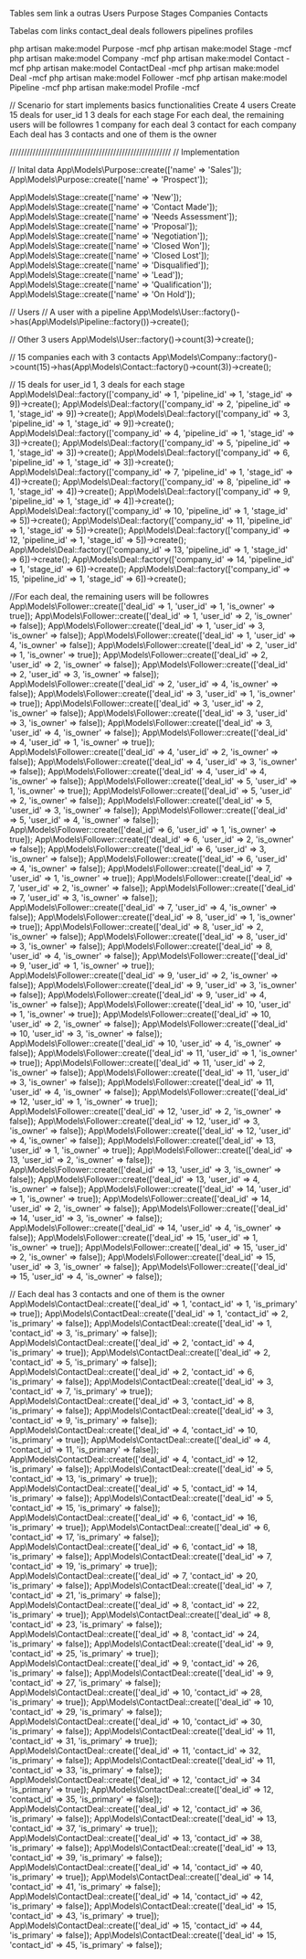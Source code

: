 Tables sem link a outras 
Users
Purpose 
Stages
Companies
Contacts

Tabelas com links
contact_deal
deals
followers
pipelines
profiles

php artisan make:model Purpose -mcf
php artisan make:model Stage -mcf
php artisan make:model Company -mcf
php artisan make:model Contact -mcf
php artisan make:model ContactDeal -mcf
php artisan make:model Deal -mcf
php artisan make:model Follower -mcf
php artisan make:model Pipeline -mcf
php artisan make:model Profile -mcf

// Scenario for start implements basics functionalities
Create 4 users
Create 15 deals for user_id 1
3 deals for each stage
For each deal, the remaining users will be followres
1 company for each deal
3 contact for each company
Each deal has 3 contacts and one of them is the owner


////////////////////////////////////////////////////////
// Implementation

// Inital data
App\Models\Purpose::create(['name' => 'Sales']);
App\Models\Purpose::create(['name' => 'Prospect']);

App\Models\Stage::create(['name' => 'New']);
App\Models\Stage::create(['name' => 'Contact Made']);
App\Models\Stage::create(['name' => 'Needs Assessment']);
App\Models\Stage::create(['name' => 'Proposal']);
App\Models\Stage::create(['name' => 'Negotiation']);
App\Models\Stage::create(['name' => 'Closed Won']);
App\Models\Stage::create(['name' => 'Closed Lost']);
App\Models\Stage::create(['name' => 'Disqualified']);
App\Models\Stage::create(['name' => 'Lead']);
App\Models\Stage::create(['name' => 'Qualification']);
App\Models\Stage::create(['name' => 'On Hold']);

// Users
// A user with a pipeline
App\Models\User::factory()->has(App\Models\Pipeline::factory())->create();

// Other 3 users
App\Models\User::factory()->count(3)->create();

// 15 companies each with 3 contacts
App\Models\Company::factory()->count(15)->has(App\Models\Contact::factory()->count(3))->create();

// 15 deals for user_id 1, 3 deals for each stage
App\Models\Deal::factory(['company_id' => 1, 'pipeline_id' => 1, 'stage_id' => 9])->create();
App\Models\Deal::factory(['company_id' => 2, 'pipeline_id' => 1, 'stage_id' => 9])->create();
App\Models\Deal::factory(['company_id' => 3, 'pipeline_id' => 1, 'stage_id' => 9])->create();
App\Models\Deal::factory(['company_id' => 4, 'pipeline_id' => 1, 'stage_id' => 3])->create();
App\Models\Deal::factory(['company_id' => 5, 'pipeline_id' => 1, 'stage_id' => 3])->create();
App\Models\Deal::factory(['company_id' => 6, 'pipeline_id' => 1, 'stage_id' => 3])->create();
App\Models\Deal::factory(['company_id' => 7, 'pipeline_id' => 1, 'stage_id' => 4])->create();
App\Models\Deal::factory(['company_id' => 8, 'pipeline_id' => 1, 'stage_id' => 4])->create();
App\Models\Deal::factory(['company_id' => 9, 'pipeline_id' => 1, 'stage_id' => 4])->create();
App\Models\Deal::factory(['company_id' => 10, 'pipeline_id' => 1, 'stage_id' => 5])->create();
App\Models\Deal::factory(['company_id' => 11, 'pipeline_id' => 1, 'stage_id' => 5])->create();
App\Models\Deal::factory(['company_id' => 12, 'pipeline_id' => 1, 'stage_id' => 5])->create();
App\Models\Deal::factory(['company_id' => 13, 'pipeline_id' => 1, 'stage_id' => 6])->create();
App\Models\Deal::factory(['company_id' => 14, 'pipeline_id' => 1, 'stage_id' => 6])->create();
App\Models\Deal::factory(['company_id' => 15, 'pipeline_id' => 1, 'stage_id' => 6])->create();

//For each deal, the remaining users will be followres
App\Models\Follower::create(['deal_id' => 1, 'user_id' => 1, 'is_owner' => true]);
App\Models\Follower::create(['deal_id' => 1, 'user_id' => 2, 'is_owner' => false]);
App\Models\Follower::create(['deal_id' => 1, 'user_id' => 3, 'is_owner' => false]);
App\Models\Follower::create(['deal_id' => 1, 'user_id' => 4, 'is_owner' => false]);
App\Models\Follower::create(['deal_id' => 2, 'user_id' => 1, 'is_owner' => true]);
App\Models\Follower::create(['deal_id' => 2, 'user_id' => 2, 'is_owner' => false]);
App\Models\Follower::create(['deal_id' => 2, 'user_id' => 3, 'is_owner' => false]);
App\Models\Follower::create(['deal_id' => 2, 'user_id' => 4, 'is_owner' => false]);
App\Models\Follower::create(['deal_id' => 3, 'user_id' => 1, 'is_owner' => true]);
App\Models\Follower::create(['deal_id' => 3, 'user_id' => 2, 'is_owner' => false]);
App\Models\Follower::create(['deal_id' => 3, 'user_id' => 3, 'is_owner' => false]);
App\Models\Follower::create(['deal_id' => 3, 'user_id' => 4, 'is_owner' => false]);
App\Models\Follower::create(['deal_id' => 4, 'user_id' => 1, 'is_owner' => true]);
App\Models\Follower::create(['deal_id' => 4, 'user_id' => 2, 'is_owner' => false]);
App\Models\Follower::create(['deal_id' => 4, 'user_id' => 3, 'is_owner' => false]);
App\Models\Follower::create(['deal_id' => 4, 'user_id' => 4, 'is_owner' => false]);
App\Models\Follower::create(['deal_id' => 5, 'user_id' => 1, 'is_owner' => true]);
App\Models\Follower::create(['deal_id' => 5, 'user_id' => 2, 'is_owner' => false]);
App\Models\Follower::create(['deal_id' => 5, 'user_id' => 3, 'is_owner' => false]);
App\Models\Follower::create(['deal_id' => 5, 'user_id' => 4, 'is_owner' => false]);
App\Models\Follower::create(['deal_id' => 6, 'user_id' => 1, 'is_owner' => true]);
App\Models\Follower::create(['deal_id' => 6, 'user_id' => 2, 'is_owner' => false]);
App\Models\Follower::create(['deal_id' => 6, 'user_id' => 3, 'is_owner' => false]);
App\Models\Follower::create(['deal_id' => 6, 'user_id' => 4, 'is_owner' => false]);
App\Models\Follower::create(['deal_id' => 7, 'user_id' => 1, 'is_owner' => true]);
App\Models\Follower::create(['deal_id' => 7, 'user_id' => 2, 'is_owner' => false]);
App\Models\Follower::create(['deal_id' => 7, 'user_id' => 3, 'is_owner' => false]);
App\Models\Follower::create(['deal_id' => 7, 'user_id' => 4, 'is_owner' => false]);
App\Models\Follower::create(['deal_id' => 8, 'user_id' => 1, 'is_owner' => true]);
App\Models\Follower::create(['deal_id' => 8, 'user_id' => 2, 'is_owner' => false]);
App\Models\Follower::create(['deal_id' => 8, 'user_id' => 3, 'is_owner' => false]);
App\Models\Follower::create(['deal_id' => 8, 'user_id' => 4, 'is_owner' => false]);
App\Models\Follower::create(['deal_id' => 9, 'user_id' => 1, 'is_owner' => true]);
App\Models\Follower::create(['deal_id' => 9, 'user_id' => 2, 'is_owner' => false]);
App\Models\Follower::create(['deal_id' => 9, 'user_id' => 3, 'is_owner' => false]);
App\Models\Follower::create(['deal_id' => 9, 'user_id' => 4, 'is_owner' => false]);
App\Models\Follower::create(['deal_id' => 10, 'user_id' => 1, 'is_owner' => true]);
App\Models\Follower::create(['deal_id' => 10, 'user_id' => 2, 'is_owner' => false]);
App\Models\Follower::create(['deal_id' => 10, 'user_id' => 3, 'is_owner' => false]);
App\Models\Follower::create(['deal_id' => 10, 'user_id' => 4, 'is_owner' => false]);
App\Models\Follower::create(['deal_id' => 11, 'user_id' => 1, 'is_owner' => true]);
App\Models\Follower::create(['deal_id' => 11, 'user_id' => 2, 'is_owner' => false]);
App\Models\Follower::create(['deal_id' => 11, 'user_id' => 3, 'is_owner' => false]);
App\Models\Follower::create(['deal_id' => 11, 'user_id' => 4, 'is_owner' => false]);
App\Models\Follower::create(['deal_id' => 12, 'user_id' => 1, 'is_owner' => true]);
App\Models\Follower::create(['deal_id' => 12, 'user_id' => 2, 'is_owner' => false]);
App\Models\Follower::create(['deal_id' => 12, 'user_id' => 3, 'is_owner' => false]);
App\Models\Follower::create(['deal_id' => 12, 'user_id' => 4, 'is_owner' => false]);
App\Models\Follower::create(['deal_id' => 13, 'user_id' => 1, 'is_owner' => true]);
App\Models\Follower::create(['deal_id' => 13, 'user_id' => 2, 'is_owner' => false]);
App\Models\Follower::create(['deal_id' => 13, 'user_id' => 3, 'is_owner' => false]);
App\Models\Follower::create(['deal_id' => 13, 'user_id' => 4, 'is_owner' => false]);
App\Models\Follower::create(['deal_id' => 14, 'user_id' => 1, 'is_owner' => true]);
App\Models\Follower::create(['deal_id' => 14, 'user_id' => 2, 'is_owner' => false]);
App\Models\Follower::create(['deal_id' => 14, 'user_id' => 3, 'is_owner' => false]);
App\Models\Follower::create(['deal_id' => 14, 'user_id' => 4, 'is_owner' => false]);
App\Models\Follower::create(['deal_id' => 15, 'user_id' => 1, 'is_owner' => true]);
App\Models\Follower::create(['deal_id' => 15, 'user_id' => 2, 'is_owner' => false]);
App\Models\Follower::create(['deal_id' => 15, 'user_id' => 3, 'is_owner' => false]);
App\Models\Follower::create(['deal_id' => 15, 'user_id' => 4, 'is_owner' => false]);

// Each deal has 3 contacts and one of them is the owner
App\Models\ContactDeal::create(['deal_id' => 1, 'contact_id' => 1, 'is_primary' => true]);
App\Models\ContactDeal::create(['deal_id' => 1, 'contact_id' => 2, 'is_primary' => false]);
App\Models\ContactDeal::create(['deal_id' => 1, 'contact_id' => 3, 'is_primary' => false]);
App\Models\ContactDeal::create(['deal_id' => 2, 'contact_id' => 4, 'is_primary' => true]);
App\Models\ContactDeal::create(['deal_id' => 2, 'contact_id' => 5, 'is_primary' => false]);
App\Models\ContactDeal::create(['deal_id' => 2, 'contact_id' => 6, 'is_primary' => false]);
App\Models\ContactDeal::create(['deal_id' => 3, 'contact_id' => 7, 'is_primary' => true]);
App\Models\ContactDeal::create(['deal_id' => 3, 'contact_id' => 8, 'is_primary' => false]);
App\Models\ContactDeal::create(['deal_id' => 3, 'contact_id' => 9, 'is_primary' => false]);
App\Models\ContactDeal::create(['deal_id' => 4, 'contact_id' => 10, 'is_primary' => true]);
App\Models\ContactDeal::create(['deal_id' => 4, 'contact_id' => 11, 'is_primary' => false]);
App\Models\ContactDeal::create(['deal_id' => 4, 'contact_id' => 12, 'is_primary' => false]);
App\Models\ContactDeal::create(['deal_id' => 5, 'contact_id' => 13, 'is_primary' => true]);
App\Models\ContactDeal::create(['deal_id' => 5, 'contact_id' => 14, 'is_primary' => false]);
App\Models\ContactDeal::create(['deal_id' => 5, 'contact_id' => 15, 'is_primary' => false]);
App\Models\ContactDeal::create(['deal_id' => 6, 'contact_id' => 16, 'is_primary' => true]);
App\Models\ContactDeal::create(['deal_id' => 6, 'contact_id' => 17, 'is_primary' => false]);
App\Models\ContactDeal::create(['deal_id' => 6, 'contact_id' => 18, 'is_primary' => false]);
App\Models\ContactDeal::create(['deal_id' => 7, 'contact_id' => 19, 'is_primary' => true]);
App\Models\ContactDeal::create(['deal_id' => 7, 'contact_id' => 20, 'is_primary' => false]);
App\Models\ContactDeal::create(['deal_id' => 7, 'contact_id' => 21, 'is_primary' => false]);
App\Models\ContactDeal::create(['deal_id' => 8, 'contact_id' => 22, 'is_primary' => true]);
App\Models\ContactDeal::create(['deal_id' => 8, 'contact_id' => 23, 'is_primary' => false]);
App\Models\ContactDeal::create(['deal_id' => 8, 'contact_id' => 24, 'is_primary' => false]);
App\Models\ContactDeal::create(['deal_id' => 9, 'contact_id' => 25, 'is_primary' => true]);
App\Models\ContactDeal::create(['deal_id' => 9, 'contact_id' => 26, 'is_primary' => false]);
App\Models\ContactDeal::create(['deal_id' => 9, 'contact_id' => 27, 'is_primary' => false]);
App\Models\ContactDeal::create(['deal_id' => 10, 'contact_id' => 28, 'is_primary' => true]);
App\Models\ContactDeal::create(['deal_id' => 10, 'contact_id' => 29, 'is_primary' => false]);
App\Models\ContactDeal::create(['deal_id' => 10, 'contact_id' => 30, 'is_primary' => false]);
App\Models\ContactDeal::create(['deal_id' => 11, 'contact_id' => 31, 'is_primary' => true]);
App\Models\ContactDeal::create(['deal_id' => 11, 'contact_id' => 32, 'is_primary' => false]);
App\Models\ContactDeal::create(['deal_id' => 11, 'contact_id' => 33, 'is_primary' => false]);
App\Models\ContactDeal::create(['deal_id' => 12, 'contact_id' => 34 'is_primary' => true]);
App\Models\ContactDeal::create(['deal_id' => 12, 'contact_id' => 35, 'is_primary' => false]);
App\Models\ContactDeal::create(['deal_id' => 12, 'contact_id' => 36, 'is_primary' => false]);
App\Models\ContactDeal::create(['deal_id' => 13, 'contact_id' => 37, 'is_primary' => true]);
App\Models\ContactDeal::create(['deal_id' => 13, 'contact_id' => 38, 'is_primary' => false]);
App\Models\ContactDeal::create(['deal_id' => 13, 'contact_id' => 39, 'is_primary' => false]);
App\Models\ContactDeal::create(['deal_id' => 14, 'contact_id' => 40, 'is_primary' => true]);
App\Models\ContactDeal::create(['deal_id' => 14, 'contact_id' => 41, 'is_primary' => false]);
App\Models\ContactDeal::create(['deal_id' => 14, 'contact_id' => 42, 'is_primary' => false]);
App\Models\ContactDeal::create(['deal_id' => 15, 'contact_id' => 43, 'is_primary' => true]);
App\Models\ContactDeal::create(['deal_id' => 15, 'contact_id' => 44, 'is_primary' => false]);
App\Models\ContactDeal::create(['deal_id' => 15, 'contact_id' => 45, 'is_primary' => false]);


